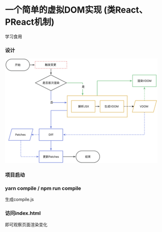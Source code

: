 # 一个简单的虚拟DOM实现 (类React、PReact机制)
学习食用
### 设计
![这是图片](/blueprints.jpg "Magic Gardens")
### 项目启动
### yarn compile / npm run compile
生成compile.js
### 访问index.html
即可观察页面渲染变化
